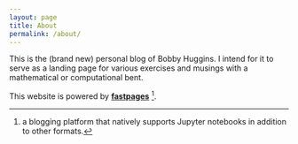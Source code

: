 ```yaml
---
layout: page
title: About
permalink: /about/
---
```


This is the (brand new) personal blog of Bobby Huggins. I intend for it to serve as a landing page for various exercises and musings with a mathematical or computational bent.

This website is powered by **[fastpages](https://github.com/fastai/fastpages)** [^1].



[^1]:a blogging platform that natively supports Jupyter notebooks in addition to other formats.
